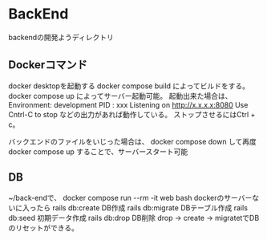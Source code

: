 # BackEnd
backendの開発ようディレクトリ

## Dockerコマンド
docker desktopを起動する
docker compose build
によってビルドをする。
docker compose up
によってサーバー起動可能。
起動出来た場合は、
Environment: development
PID : xxx
Listening on http://x.x.x.x:8080
Use Cntrl-C to stop
などの出力があれば動作している。
ストップさせるにはCtrl + c。

バックエンドのファイルをいじった場合は、
docker compose down
して再度
docker compose up
することで、サーバースタート可能

## DB
~/back-endで、
docker compose run --rm -it web bash
dockerのサーバーないに入ったら
rails db:create DB作成
rails db:migrate DBテーブル作成
rails db:seed 初期データ作成
rails db:drop DB削除
drop -> create -> migratetでDBのリセットができる。
